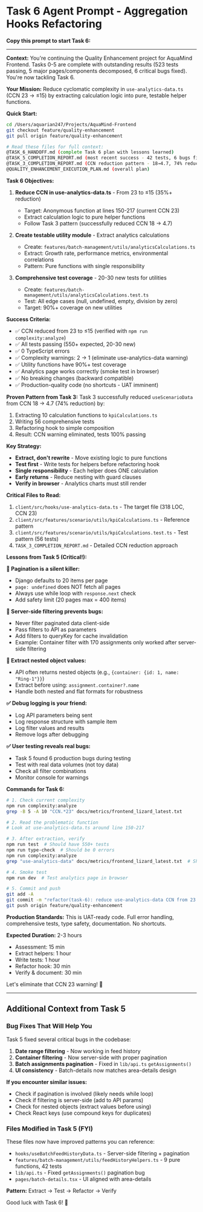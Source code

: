 # Task 6 Agent Prompt - Aggregation Hooks Refactoring

**Copy this prompt to start Task 6:**

---

**Context:** You're continuing the Quality Enhancement project for AquaMind Frontend. Tasks 0-5 are complete with outstanding results (523 tests passing, 5 major pages/components decomposed, 6 critical bugs fixed). You're now tackling Task 6.

**Your Mission:** Reduce cyclomatic complexity in `use-analytics-data.ts` (CCN 23 → ≤15) by extracting calculation logic into pure, testable helper functions.

**Quick Start:**
```bash
cd /Users/aquarian247/Projects/AquaMind-Frontend
git checkout feature/quality-enhancement
git pull origin feature/quality-enhancement

# Read these files for full context:
@TASK_6_HANDOFF.md (complete Task 6 plan with lessons learned)
@TASK_5_COMPLETION_REPORT.md (most recent success - 42 tests, 6 bugs fixed)
@TASK_3_COMPLETION_REPORT.md (CCN reduction pattern - 18→4.7, 74% reduction)
@QUALITY_ENHANCEMENT_EXECUTION_PLAN.md (overall plan)
```

**Task 6 Objectives:**
1. **Reduce CCN in use-analytics-data.ts** - From 23 to ≤15 (35%+ reduction)
   - Target: Anonymous function at lines 150-217 (current CCN 23)
   - Extract calculation logic to pure helper functions
   - Follow Task 3 pattern (successfully reduced CCN 18 → 4.7)
   
2. **Create testable utility module** - Extract analytics calculations
   - Create: `features/batch-management/utils/analyticsCalculations.ts`
   - Extract: Growth rate, performance metrics, environmental correlations
   - Pattern: Pure functions with single responsibility
   
3. **Comprehensive test coverage** - 20-30 new tests for utilities
   - Create: `features/batch-management/utils/analyticsCalculations.test.ts`
   - Test: All edge cases (null, undefined, empty, division by zero)
   - Target: 90%+ coverage on new utilities

**Success Criteria:**
- ✅ CCN reduced from 23 to ≤15 (verified with `npm run complexity:analyze`)
- ✅ All tests passing (550+ expected, 20-30 new)
- ✅ 0 TypeScript errors
- ✅ Complexity warnings: 2 → 1 (eliminate use-analytics-data warning)
- ✅ Utility functions have 90%+ test coverage
- ✅ Analytics page works correctly (smoke test in browser)
- ✅ No breaking changes (backward compatible)
- ✅ Production-quality code (no shortcuts - UAT imminent)

**Proven Pattern from Task 3:**
Task 3 successfully reduced `useScenarioData` from CCN 18 → 4.7 (74% reduction) by:
1. Extracting 10 calculation functions to `kpiCalculations.ts`
2. Writing 56 comprehensive tests
3. Refactoring hook to simple composition
4. Result: CCN warning eliminated, tests 100% passing

**Key Strategy:**
- **Extract, don't rewrite** - Move existing logic to pure functions
- **Test first** - Write tests for helpers before refactoring hook
- **Single responsibility** - Each helper does ONE calculation
- **Early returns** - Reduce nesting with guard clauses
- **Verify in browser** - Analytics charts must still render

**Critical Files to Read:**
1. `client/src/hooks/use-analytics-data.ts` - The target file (318 LOC, CCN 23)
2. `client/src/features/scenario/utils/kpiCalculations.ts` - Reference pattern
3. `client/src/features/scenario/utils/kpiCalculations.test.ts` - Test pattern (56 tests)
4. `TASK_3_COMPLETION_REPORT.md` - Detailed CCN reduction approach

**Lessons from Task 5 (Critical!):**

**🚨 Pagination is a silent killer:**
- Django defaults to 20 items per page
- `page: undefined` does NOT fetch all pages
- Always use while loop with `response.next` check
- Add safety limit (20 pages max = 400 items)

**🚨 Server-side filtering prevents bugs:**
- Never filter paginated data client-side
- Pass filters to API as parameters
- Add filters to queryKey for cache invalidation
- Example: Container filter with 170 assignments only worked after server-side filtering

**🚨 Extract nested object values:**
- API often returns nested objects (e.g., `{container: {id: 1, name: "Ring-1"}}`)
- Extract before using: `assignment.container?.name`
- Handle both nested and flat formats for robustness

**✅ Debug logging is your friend:**
- Log API parameters being sent
- Log response structure with sample item
- Log filter values and results
- Remove logs after debugging

**✅ User testing reveals real bugs:**
- Task 5 found 6 production bugs during testing
- Test with real data volumes (not toy data)
- Check all filter combinations
- Monitor console for warnings

**Commands for Task 6:**
```bash
# 1. Check current complexity
npm run complexity:analyze
grep -B 5 -A 10 "CCN.*23" docs/metrics/frontend_lizard_latest.txt

# 2. Read the problematic function
# Look at use-analytics-data.ts around line 150-217

# 3. After extraction, verify
npm run test  # Should have 550+ tests
npm run type-check  # Should be 0 errors
npm run complexity:analyze
grep "use-analytics-data" docs/metrics/frontend_lizard_latest.txt  # Should show CCN ≤15

# 4. Smoke test
npm run dev  # Test analytics page in browser

# 5. Commit and push
git add -A
git commit -m "refactor(task-6): reduce use-analytics-data CCN from 23 to X"
git push origin feature/quality-enhancement
```

**Production Standards:** This is UAT-ready code. Full error handling, comprehensive tests, type safety, documentation. No shortcuts.

**Expected Duration:** 2-3 hours
- Assessment: 15 min
- Extract helpers: 1 hour
- Write tests: 1 hour
- Refactor hook: 30 min
- Verify & document: 30 min

Let's eliminate that CCN 23 warning! 🚀

---

## Additional Context from Task 5

### Bug Fixes That Will Help You

Task 5 fixed several critical bugs in the codebase:

1. **Date range filtering** - Now working in feed history
2. **Container filtering** - Now server-side with proper pagination
3. **Batch assignments pagination** - Fixed in `lib/api.ts` `getAssignments()`
4. **UI consistency** - Batch-details now matches area-details design

**If you encounter similar issues:**
- Check if pagination is involved (likely needs while loop)
- Check if filtering is server-side (add to API params)
- Check for nested objects (extract values before using)
- Check React keys (use compound keys for duplicates)

### Files Modified in Task 5 (FYI)

These files now have improved patterns you can reference:
- `hooks/useBatchFeedHistoryData.ts` - Server-side filtering + pagination
- `features/batch-management/utils/feedHistoryHelpers.ts` - 9 pure functions, 42 tests
- `lib/api.ts` - Fixed `getAssignments()` pagination bug
- `pages/batch-details.tsx` - UI aligned with area-details

**Pattern:** Extract → Test → Refactor → Verify

Good luck with Task 6! 🎯

